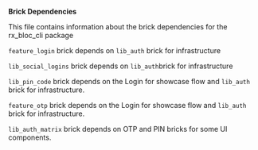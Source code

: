 **Brick Dependencies**

This file contains information about the brick dependencies for the rx_bloc_cli package

`feature_login` brick depends on `lib_auth` brick for infrastructure

`lib_social_logins` brick depends on `lib_auth`brick for infrastructure

`lib_pin_code` brick depends on the Login for showcase flow and `lib_auth` brick for infrastructure.

`feature_otp` brick depends on the Login for showcase flow and `lib_auth` brick for infrastructure. 

`lib_auth_matrix` brick depends on OTP and PIN bricks for some UI components.